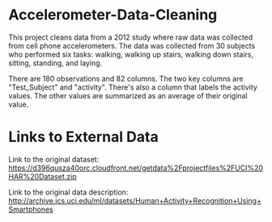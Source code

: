 # Accelerometer-Data-Cleaning
This project cleans data from a 2012 study where raw data was collected from cell phone accelerometers. The data was collected
from 30 subjects who performed six tasks: walking, walking up stairs, walking down stairs, sitting, standing, and laying.

There are 180 observations and 82 columns. The two key columns are "Test_Subject" and "activity". There's also a column that labels the activity values. The other values are summarized as an average of their original value.


# Links to External Data

Link to the original dataset:
https://d396qusza40orc.cloudfront.net/getdata%2Fprojectfiles%2FUCI%20HAR%20Dataset.zip

Link to the original data description:
http://archive.ics.uci.edu/ml/datasets/Human+Activity+Recognition+Using+Smartphones
